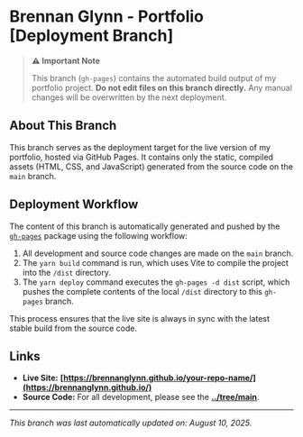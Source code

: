 # Brennan Glynn - Portfolio [Deployment Branch]

> **⚠️ Important Note**
>
> This branch (`gh-pages`) contains the automated build output of my portfolio project. **Do not edit files on this branch directly.** Any manual changes will be overwritten by the next deployment.

## About This Branch

This branch serves as the deployment target for the live version of my portfolio, hosted via GitHub Pages. It contains only the static, compiled assets (HTML, CSS, and JavaScript) generated from the source code on the `main` branch.

## Deployment Workflow

The content of this branch is automatically generated and pushed by the [`gh-pages`](https://www.npmjs.com/package/gh-pages) package using the following workflow:

1.  All development and source code changes are made on the `main` branch.
2.  The `yarn build` command is run, which uses Vite to compile the project into the `/dist` directory.
3.  The `yarn deploy` command executes the `gh-pages -d dist` script, which pushes the complete contents of the local `/dist` directory to this `gh-pages` branch.

This process ensures that the live site is always in sync with the latest stable build from the source code.

## Links

* **Live Site:** **[https://brennanglynn.github.io/your-repo-name/](https://brennanglynn.github.io/)**
* **Source Code:** For all development, please see the **[../tree/main](../tree/main)**.

---

*This branch was last automatically updated on: August 10, 2025.*
